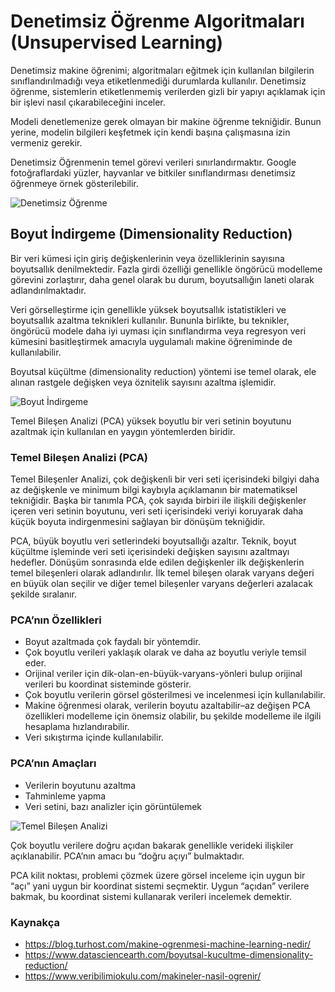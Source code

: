 
# Denetimsiz Öğrenme Algoritmaları (Unsupervised Learning)

Denetimsiz makine öğrenimi; algoritmaları eğitmek için kullanılan bilgilerin sınıflandırılmadığı veya etiketlenmediği durumlarda kullanılır. Denetimsiz öğrenme, sistemlerin etiketlenmemiş verilerden gizli bir yapıyı açıklamak için bir işlevi nasıl çıkarabileceğini inceler.

Modeli denetlemenize gerek olmayan bir makine öğrenme tekniğidir. Bunun yerine, modelin bilgileri keşfetmek için kendi başına çalışmasına izin vermeniz gerekir.

Denetimsiz Öğrenmenin temel görevi verileri sınırlandırmaktır. Google fotoğraflardaki yüzler, hayvanlar ve bitkiler sınıflandırması denetimsiz öğrenmeye örnek gösterilebilir.

![Denetimsiz Öğrenme](https://user-images.githubusercontent.com/58481075/209712293-153bc35a-2bcd-4640-8622-d2af69956eae.png)

## Boyut İndirgeme (Dimensionality Reduction)

Bir veri kümesi için giriş değişkenlerinin veya özelliklerinin sayısına boyutsallık denilmektedir. Fazla girdi özelliği genellikle öngörücü modelleme görevini zorlaştırır, daha genel olarak bu durum, boyutsallığın laneti olarak adlandırılmaktadır.

Veri görselleştirme için genellikle yüksek boyutsallık istatistikleri ve boyutsallık azaltma teknikleri kullanılır. Bununla birlikte, bu teknikler, öngörücü modele daha iyi uyması için sınıflandırma veya regresyon veri kümesini basitleştirmek amacıyla uygulamalı makine öğreniminde de kullanılabilir.

Boyutsal küçültme (dimensionality reduction) yöntemi ise temel olarak, ele alınan rastgele değişken veya öznitelik sayısını azaltma işlemidir.

![Boyut İndirgeme](https://user-images.githubusercontent.com/58481075/209712303-639f8424-cd8f-4e83-88a2-969357b9c17e.png)


Temel Bileşen Analizi (PCA) yüksek boyutlu bir veri setinin boyutunu azaltmak için kullanılan en yaygın yöntemlerden biridir.

### Temel Bileşen Analizi (PCA)

Temel Bileşenler Analizi, çok değişkenli bir veri seti içerisindeki bilgiyi daha az değişkenle ve minimum bilgi kaybıyla açıklamanın bir matematiksel tekniğidir. Başka bir tanımla PCA, çok sayıda birbiri ile ilişkili değişkenler içeren veri setinin boyutunu, veri seti içerisindeki veriyi koruyarak daha küçük boyuta indirgenmesini sağlayan bir dönüşüm tekniğidir.

PCA, büyük boyutlu veri setlerindeki boyutsallığı azaltır. Teknik, boyut küçültme işleminde veri seti içerisindeki değişken sayısını azaltmayı hedefler. Dönüşüm sonrasında elde edilen değişkenler ilk değişkenlerin temel bileşenleri olarak adlandırılır. İlk temel bileşen olarak varyans değeri en büyük olan seçilir ve diğer temel bileşenler varyans değerleri azalacak şekilde sıralanır.



### PCA’nın Özellikleri

- Boyut azaltmada çok faydalı bir yöntemdir.
- Çok boyutlu verileri yaklaşık olarak ve daha az boyutlu veriyle temsil eder.
- Orijinal veriler için dik-olan-en-büyük-varyans-yönleri bulup orijinal verileri bu koordinat sisteminde gösterir.
- Çok boyutlu verilerin görsel gösterilmesi ve incelenmesi için kullanılabilir.
- Makine öğrenmesi olarak, verilerin boyutu azaltabilir–az değişen PCA özellikleri modelleme için önemsiz olabilir, bu şekilde modelleme ile ilgili hesaplama hızlandırabilir.
- Veri sıkıştırma içinde kullanılabilir.

### PCA’nın Amaçları

- Verilerin boyutunu azaltma
- Tahminleme yapma
- Veri setini, bazı analizler için görüntülemek


![Temel Bileşen Analizi](https://user-images.githubusercontent.com/58481075/209712311-cc5853aa-8d1f-4b4f-a770-7ecc005f627e.png)


Çok boyutlu verilere doğru açıdan bakarak genellikle verideki ilişkiler açıklanabilir. PCA’nın amacı bu “doğru açıyı” bulmaktadır.

PCA kilit noktası, problemi çözmek üzere görsel inceleme için uygun bir “açı” yani uygun bir koordinat sistemi seçmektir. Uygun “açıdan” verilere bakmak, bu koordinat sistemi kullanarak verileri incelemek demektir.

### Kaynakça
- https://blog.turhost.com/makine-ogrenmesi-machine-learning-nedir/
- https://www.datasciencearth.com/boyutsal-kucultme-dimensionality-reduction/
- https://www.veribilimiokulu.com/makineler-nasil-ogrenir/
  
